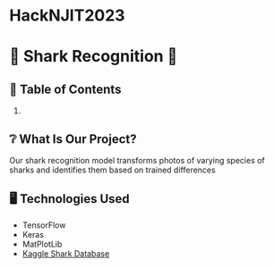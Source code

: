 # HackNJIT2023
<h1> 🦈 Shark Recognition 👀  </h1>


<h2>📜 Table of Contents </h2>
<ol>
  <li>   </li>

</ol>


<h2>❔ What Is Our Project? </h2>
<p> Our shark recognition model transforms photos of varying species of sharks and identifies them based on trained differences</p>



<h2> 🖥️ Technologies Used </h2>

<ul>
  <li>TensorFlow</li>
  <li>Keras</li>
  <li>MatPlotLib</li>
  <li> <a href = 'https://www.kaggle.com/datasets/larusso94/shark-species'>Kaggle Shark Database </a></li>
</ul>